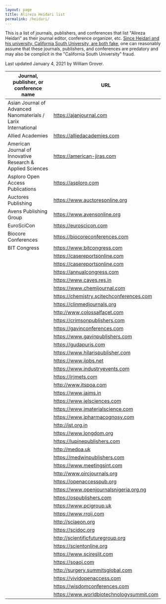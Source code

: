 ```yaml
---
layout: page
title: Alireza Heidari list
permalink: /heidari/
---
```


This is a list of journals, publishers, and conferences that list "Alireza Heidari" as their journal editor, conference organizer, etc.  [Since Heidari and his university, California South University, are both fake](https://groverlab.org/hnbfpr/2017-12-10-csu.html), one can reasonably assume that these journals, publishers, and conferences are predatory and may also be complicit in the "California South University" fraud.

Last updated January 4, 2021 by William Grover.

| Journal, publisher, or conference name | URL |
| --- | --- |
| Asian Journal of Advanced Nanomaterials / Larix International | <https://ajanjournal.com> |
| Allied Academies | <https://alliedacademies.com> |
| American Journal of Innovative Research & Applied Sciences  | <https://american-jiras.com> |
| Asploro Open Access Publications | <https://asploro.com> |
| Auctores Publishing | <https://www.auctoresonline.org> |
| Avens Publishing Group | <https://www.avensonline.org> |
| EuroSciCon | https://euroscicon.com |
| Biocore Conferences | https://biocoreconferences.com |
| BIT Congress | https://www.bitcongress.com |
|  | https://casereportsonline.com |
|  | https://casereportsonline.com |
|  | https://annualcongress.com |
|  | https://www.caves.res.in |
|  | https://www.chemijournal.com |
|  | https://chemistry.scitechconferences.com |
|  | https://clinmedjournals.org |
|  | http://www.colossalfacet.com |
|  | https://crimsonpublishers.com |
|  | https://gavinconferences.com |
|  | https://www.gavinpublishers.com |
|  | https://gudapuris.com |
|  | https://www.hilarispublisher.com |
|  | https://www.ijpbs.net |
|  | https://www.industryevents.com |
|  | https://irjmets.com |
|  | http://www.itspoa.com |
|  | https://www.jaims.in |
|  | https://www.jelsciences.com |
|  | https://www.jmaterialscience.com |
|  | https://www.jpharmacognosy.com |
|  | http://jst.org.in |
|  | https://www.longdom.org |
|  | https://lupinepublishers.com |
|  | http://medoa.uk |
|  | https://medwinpublishers.com |
|  | https://www.meetingsint.com |
|  | http://www.oircjournals.org |
|  | https://openaccesspub.org |
|  | https://www.openjournalsnigeria.org.ng |
|  | https://ospublishers.com |
|  | https://www.pcigroup.uk |
|  | https://www.rroij.com |
|  | http://sciaeon.org |
|  | https://scidoc.org |
|  | http://scientificfuturegroup.org |
|  | https://scientonline.org |
|  | https://www.scireslit.com |
|  | https://soaoj.com |
|  | http://surgery.summitsglobal.com |
|  | https://vividopenaccess.com |
|  | https://wisdomconferences.com |
|  | https://www.worldbiotechnologysummit.com |

